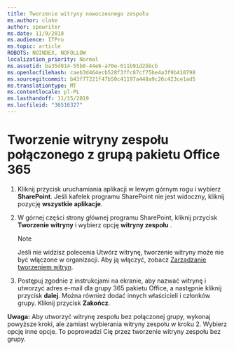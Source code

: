 ```yaml
---
title: Tworzenie witryny nowoczesnego zespołu
ms.author: clake
author: spowriter
ms.date: 11/9/2018
ms.audience: ITPro
ms.topic: article
ROBOTS: NOINDEX, NOFOLLOW
localization_priority: Normal
ms.assetid: ba35d814-55b8-44e6-a70e-011b91d2bbcb
ms.openlocfilehash: caeb3d464ecb528f3ffc87cf75be4a3f9b410798
ms.sourcegitcommit: b43f77221f47b50c41197a448a9c26c423ce1ad5
ms.translationtype: MT
ms.contentlocale: pl-PL
ms.lasthandoff: 11/15/2019
ms.locfileid: "36516327"
---
```

# <a name="create-an-office-365-group-connected-team-site"></a>Tworzenie witryny zespołu połączonego z grupą pakietu Office 365

1. Kliknij przycisk uruchamiania aplikacji w lewym górnym rogu i wybierz **SharePoint**. Jeśli kafelek programu SharePoint nie jest widoczny, kliknij pozycję **wszystkie aplikacje**.
    
2. W górnej części strony głównej programu SharePoint, kliknij przycisk **Tworzenie witryny** i wybierz opcję **witryny zespołu** . 
    
    > [!NOTE]
    > Jeśli nie widzisz polecenia Utwórz witrynę, tworzenie witryny może nie być włączone w organizacji. Aby ją włączyć, zobacz [Zarządzanie tworzeniem witryn](https://go.microsoft.com/fwlink/?linkid=2009644). 
  
3. Postępuj zgodnie z instrukcjami na ekranie, aby nazwać witrynę i utworzyć adres e-mail dla grupy 365 pakietu Office, a następnie kliknij przycisk **dalej**. Można również dodać innych właścicieli i członków grupy. Kliknij przycisk **Zakończ**.
  
 **Uwaga:** Aby utworzyć witrynę zespołu bez połączonej grupy, wykonaj powyższe kroki, ale zamiast wybierania witryny zespołu w kroku 2. Wybierz opcję inne opcje. To poprowadzi Cię przez tworzenie witryny zespołu bez grupy. 
    

